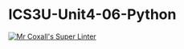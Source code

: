 # ICS3U-Unit4-06-Python

[![Mr Coxall's Super Linter](https://github.com/Evgeny-Vovk/ICS3U-Unit4-06-Python/workflows/Mr%20Coxall's%20Super%20Linter/badge.svg)](https://github.com/Evgeny-Vovk/ICS3U-Unit4-06-Python/actions)
